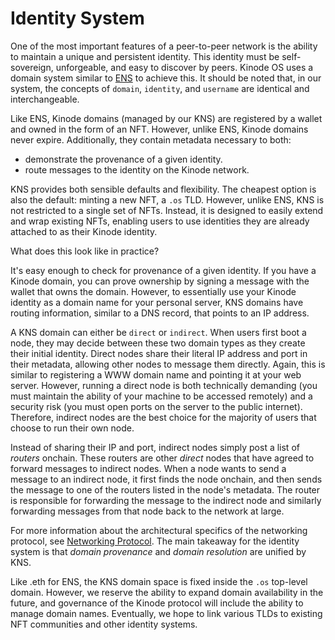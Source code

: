 # Identity System 

One of the most important features of a peer-to-peer network is the ability to maintain a unique and persistent identity.
This identity must be self-sovereign, unforgeable, and easy to discover by peers.
Kinode OS uses a domain system similar to [ENS](https://ens.domains/) to achieve this.
It should be noted that, in our system, the concepts of `domain`, `identity`, and `username` are identical and interchangeable.

Like ENS, Kinode domains (managed by our KNS) are registered by a wallet and owned in the form of an NFT.
However, unlike ENS, Kinode domains never expire. Additionally, they contain metadata necessary to both:
- demonstrate the provenance of a given identity.
- route messages to the identity on the Kinode network.

KNS provides both sensible defaults and flexibility.
The cheapest option is also the default: minting a new NFT, a `.os` TLD.
However, unlike ENS, KNS is not restricted to a single set of NFTs.
Instead, it is designed to easily extend and wrap existing NFTs, enabling users to use identities they are already attached to as their Kinode identity.

What does this look like in practice?

It's easy enough to check for provenance of a given identity.
If you have a Kinode domain, you can prove ownership by signing a message with the wallet that owns the domain.
However, to essentially use your Kinode identity as a domain name for your personal server, KNS domains have routing information, similar to a DNS record, that points to an IP address.

A KNS domain can either be `direct` or `indirect`.
When users first boot a node, they may decide between these two domain types as they create their initial identity.
Direct nodes share their literal IP address and port in their metadata, allowing other nodes to message them directly.
Again, this is similar to registering a WWW domain name and pointing it at your web server.
However, running a direct node is both technically demanding (you must maintain the ability of your machine to be accessed remotely) and a security risk (you must open ports on the server to the public internet).
Therefore, indirect nodes are the best choice for the majority of users that choose to run their own node.

Instead of sharing their IP and port, indirect nodes simply post a list of *routers* onchain.
These routers are other *direct* nodes that have agreed to forward messages to indirect nodes.
When a node wants to send a message to an indirect node, it first finds the node onchain, and then sends the message to one of the routers listed in the node's metadata.
The router is responsible for forwarding the message to the indirect node and similarly forwarding messages from that node back to the network at large.

For more information about the architectural specifics of the networking protocol, see [Networking Protocol](./networking_protocol.md).
The main takeaway for the identity system is that *domain provenance* and *domain resolution* are unified by KNS.

Like .eth for ENS, the KNS domain space is fixed inside the `.os` top-level domain.
However, we reserve the ability to expand domain availability in the future, and governance of the Kinode protocol will include the ability to manage domain names.
Eventually, we hope to link various TLDs to existing NFT communities and other identity systems.
